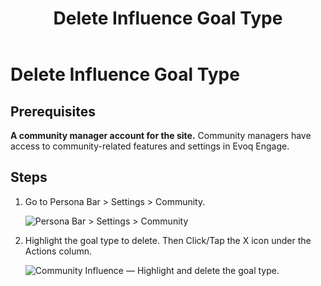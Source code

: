 ﻿---
uid: delete-influence-goal-type
locale: en
title: Delete Influence Goal Type
dnneditions: Evoq Engage
dnnversion: 09.02.00
related-topics: create-influence-goal-type,edit-influence-goal-type,config-misc-community-settings
---

# Delete Influence Goal Type

## Prerequisites

**A community manager account for the site.** Community managers have access to community-related features and settings in Evoq Engage.

## Steps

1.  Go to Persona Bar \> Settings \> Community.
    
    ![Persona Bar > Settings > Community](/images/scr-pbar-mod-Settings-E91.png)
    
2.  Highlight the goal type to delete. Then Click/Tap the X icon under the Actions column.
    
      
    
    ![Community Influence — Highlight and delete the goal type.](/images/scr-CommunityInfluence-GoalsActions-Delete.png)
